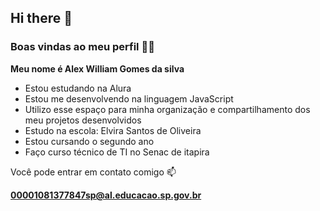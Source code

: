 ## Hi there 👋

### Boas vindas ao meu perfil 💙💙

**Meu nome é Alex William Gomes da silva**

* Estou estudando na Alura
* Estou me desenvolvendo na linguagem JavaScript
* Utilizo esse espaço para minha organização e compartilhamento dos meu projetos desenvolvidos
* Estudo na escola: Elvira Santos de Oliveira
* Estou cursando o segundo ano
* Faço curso técnico de TI no Senac de itapira

Você pode entrar em contato comigo 📫

**00001081377847sp@al.educacao.sp.gov.br**

<!--
**Alexoficial01/Alexoficial01** is a ✨ _special_ ✨ repository because its `README.md` (this file) appears on your GitHub profile.

Here are some ideas to get you started:

- 🔭 I’m currently working on ...
- 🌱 I’m currently learning ...
- 👯 I’m looking to collaborate on ...
- 🤔 I’m looking for help with ...
- 💬 Ask me about ...
- 📫 How to reach me: ...
- 😄 Pronouns: ...
- ⚡ Fun fact: ...
-->
